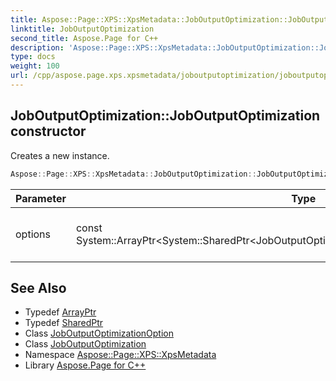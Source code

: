 ```yaml
---
title: Aspose::Page::XPS::XpsMetadata::JobOutputOptimization::JobOutputOptimization constructor
linktitle: JobOutputOptimization
second_title: Aspose.Page for C++
description: 'Aspose::Page::XPS::XpsMetadata::JobOutputOptimization::JobOutputOptimization constructor. Creates a new instance in C++.'
type: docs
weight: 100
url: /cpp/aspose.page.xps.xpsmetadata/joboutputoptimization/joboutputoptimization/
---
```

## JobOutputOptimization::JobOutputOptimization constructor


Creates a new instance.

```cpp
Aspose::Page::XPS::XpsMetadata::JobOutputOptimization::JobOutputOptimization(const System::ArrayPtr<System::SharedPtr<JobOutputOptimization::JobOutputOptimizationOption>> &options)
```


| Parameter | Type | Description |
| --- | --- | --- |
| options | const System::ArrayPtr\<System::SharedPtr\<JobOutputOptimization::JobOutputOptimizationOption\>\>\& | An array of options specific for the feature. |

## See Also

* Typedef [ArrayPtr](../../../system/arrayptr/)
* Typedef [SharedPtr](../../../system/sharedptr/)
* Class [JobOutputOptimizationOption](../joboutputoptimizationoption/)
* Class [JobOutputOptimization](../)
* Namespace [Aspose::Page::XPS::XpsMetadata](../../)
* Library [Aspose.Page for C++](../../../)
